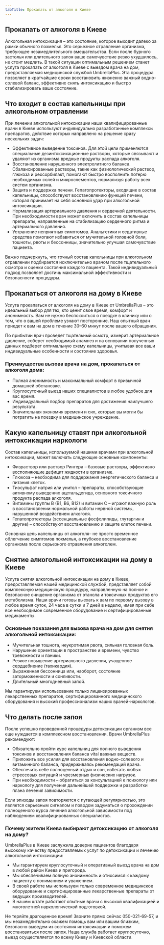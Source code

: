 ```yaml
---
tabTitle: Прокапать от алкоголя в Киеве
---
```


## Прокапать от алкоголя в Киеве

Алкогольная интоксикация – это состояние, которое выходит далеко за рамки обычного похмелья. Это серьезное отравление организма, требующее незамедлительного вмешательства. Если после бурного застолья или длительного запоя ваше самочувствие резко ухудшилось, не стоит медлить. В такой ситуации оптимальным решением станет услуга прокапать от алкоголя в Киеве с выездом врача на дом, предоставляемая медицинской службой UmbrellaPlus. Эта процедура позволяет в кратчайшие сроки восстановить жизненно важный водно-солевой баланс, эффективно снять интоксикацию и быстро стабилизировать ваше состояние.

## Что входит в состав капельницы при алкогольном отравлении

При лечении алкогольной интоксикации наши квалифицированные врачи в Киеве используют индивидуально разработанные комплексы препаратов, действие которых направлено на решение сразу нескольких задач:

* Эффективное выведение токсинов. Для этой цели применяются специальные дезинтоксикационные растворы, которые связывают и удаляют из организма вредные продукты распада алкоголя.
* Восстановление нарушенного электролитного баланса. Сбалансированные растворы, такие как физиологический раствор, глюкоза и реосорбилакт, помогают быстро восполнить потерю необходимых солей и микроэлементов, нормализуя работу всех систем организма.
* Защита и поддержка печени. Гепатопротекторы, входящие в состав капельницы, способствуют восстановлению функций печени, которая принимает на себя основной удар при алкогольной интоксикации.
* Нормализация артериального давления и сердечной деятельности. При необходимости врач может включить в состав капельницы препараты, направленные на стабилизацию сердечного ритма и артериального давления.
* Устранение неприятных симптомов. Анальгетики и седативные средства помогают избавиться от мучительной головной боли, тошноты, рвоты и бессонницы, значительно улучшая самочувствие пациента.

Важно подчеркнуть, что точный состав капельницы при алкогольном отравлении подбирается исключительно врачом после тщательного осмотра и оценки состояния каждого пациента. Такой индивидуальный подход позволяет достичь максимальной эффективности и безопасности процедуры.

## Прокапаться от алкоголя на дому в Киеве

Услуга прокапаться от алкоголя на дому в Киеве от UmbrellaPlus – это идеальный выбор для тех, кто ценит свое время, комфорт и анонимность. Вам не нужно беспокоиться о поездке в клинику или о том, что о вашей проблеме узнают посторонние. Наш опытный врач приедет к вам на дом в течение 30–60 минут после вашего обращения.

По прибытии врач проведет тщательный осмотр, измерит артериальное давление, соберет необходимый анамнез и на основании полученных данных подберет оптимальную схему капельницы, учитывая все ваши индивидуальные особенности и состояние здоровья.

### Преимущества вызова врача на дом, прокапаться от алкоголя дома:

* Полная анонимность и максимальный комфорт в привычной домашней обстановке.
* Круглосуточный выезд наших специалистов в любое удобное для вас время.
* Индивидуальный подбор препаратов для достижения наилучшего результата.
* Значительная экономия времени и сил, которые вы могли бы потратить на поездку в медицинское учреждение.

## Какую капельницу ставят при алкогольной интоксикации наркологи

Состав капельницы, используемой нашими врачами при алкогольной интоксикации, может включать следующие основные компоненты:

* Физраствор или раствор Рингера – базовые растворы, эффективно восполняющие дефицит жидкости в организме.
* Глюкоза – необходима для поддержания энергетического баланса и питания клеток.
* Тиосульфат натрия или унитол – препараты, способствующие активному выведению ацетальдегида, основного токсичного продукта распада алкоголя.
* Витамины группы B (B1, B6, B12) и витамин C – играют важную роль в восстановлении нормальной работы нервной системы, нарушенной воздействием алкоголя.
* Гепатопротекторы (эссенциальные фосфолипиды, глутаргин и другие) – способствуют восстановлению и защите клеток печени.

Основная цель капельницы от алкоголя– не просто временное облегчение симптомов похмелья, а глубокое восстановление организма после серьезного отравления алкоголем.

## Снятие алкогольной интоксикации на дому в Киеве

Услуга снятия алкогольной интоксикации на дому в Киеве, предоставляемая нашей медицинской службой, представляет собой комплексную медицинскую процедуру, направленную на полное и безопасное очищение организма от этанола и токсичных продуктов его метаболизма. Наши врачи готовы выехать к вам по первому вызову в любое время суток, 24 часа в сутки и 7 дней в неделю, имея при себе все необходимое современное оборудование и сертифицированные медикаменты.

### Основные показания для вызова врача на дом для снятия алкогольной интоксикации:

* Мучительная тошнота, неукротимая рвота, сильная головная боль.
* Нарушение ориентации в пространстве и времени, чувство тревожности и паники.
* Резкое повышение артериального давления, учащенное сердцебиение (тахикардия).
* Выраженная бессонница или, наоборот, состояние заторможенности и сонливости.
* Длительный многодневный запой.

Мы гарантируем использование только лицензированных лекарственных препаратов, сертифицированного медицинского оборудования и высокий профессионализм наших врачей-наркологов.

## Что делать после запоя

После успешно проведенной процедуры детоксикации организм все еще нуждается в комплексном восстановлении. Врачи UmbrellaPlus рекомендуют:

* Обязательно пройти курс капельниц для полного выведения токсинов и восстановления баланса vital важных веществ.
* Приложить все усилия для восстановления водно-солевого и витаминного баланса, придерживаясь рекомендаций врача.
* Обеспечить себе полноценный отдых и сон, избегать любых стрессовых ситуаций и чрезмерных физических нагрузок.
* При необходимости – обратиться за консультацией к психологу или наркологу для получения дальнейшей поддержки и разработки плана лечения зависимости.

Если эпизоды запоя повторяются с пугающей регулярностью, это является серьезным сигналом и поводом задуматься о прохождении полноценного курса лечения алкогольной зависимости под наблюдением квалифицированных специалистов.

### Почему жители Киева выбирают детоксикацию от алкоголя на дому?

UmbrellaPlus в Киеве заслужила доверие пациентов благодаря высокому качеству предоставляемых услуг по детоксикации и лечению алкогольной интоксикации:

* Мы гарантируем круглосуточный и оперативный выезд врача на дом в любой район Киева и пригорода.
* Мы обеспечиваем полную анонимность и относимся к каждому пациенту с пониманием и уважением.
* В своей работе мы используем только современное медицинское оборудование и сертифицированные лекарственные препараты от ведущих производителей.
* В нашем штате работают опытные врачи с высокой квалификацией и многолетней наркологической подготовкой.

Не теряйте драгоценное время! Звоните прямо сейчас 050-021-69-57, и мы незамедлительно окажем помощь вам или вашим близким, безопасно выведем из состояния интоксикации и поможем восстановиться после запоя. Наша служба работает круглосуточно, выезд осуществляется по всему Киеву и Киевской области.
